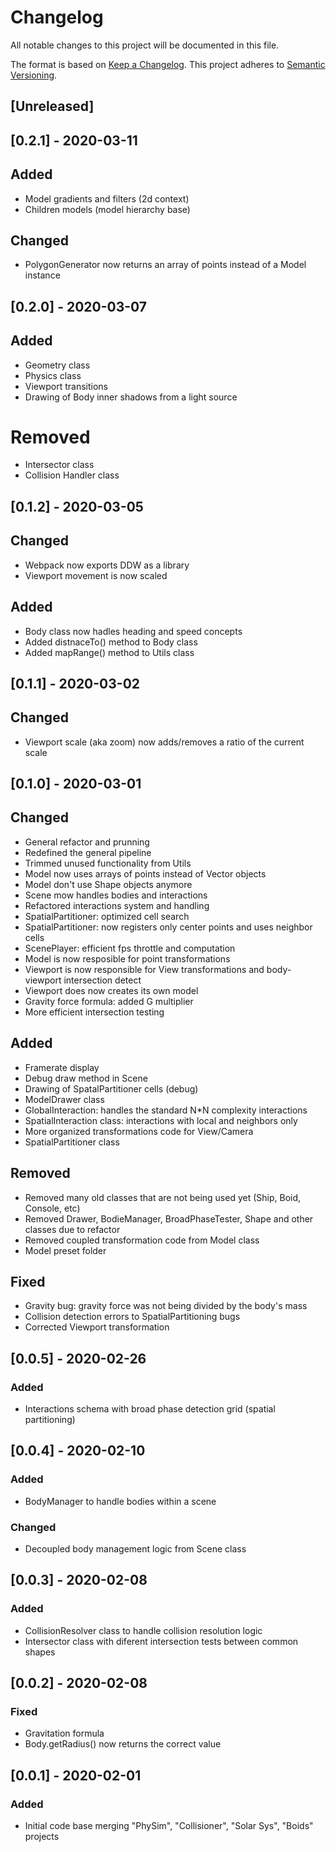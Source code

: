 # Changelog

All notable changes to this project will be documented in this file.

The format is based on [Keep a Changelog](https://keepachangelog.com/en/1.0.0/).
This project adheres to [Semantic Versioning](https://semver.org/spec/v2.0.0.html).

## [Unreleased]

## [0.2.1] - 2020-03-11

## Added

- Model gradients and filters (2d context)
- Children models (model hierarchy base)

## Changed

- PolygonGenerator now returns an array of points instead of a Model instance


## [0.2.0] - 2020-03-07

## Added

- Geometry class
- Physics class
- Viewport transitions
- Drawing of Body inner shadows from a light source

# Removed

- Intersector class
- Collision Handler class


## [0.1.2] - 2020-03-05

## Changed

- Webpack now exports DDW as a library
- Viewport movement is now scaled

## Added

- Body class now hadles heading and speed concepts
- Added distnaceTo() method to Body class
- Added mapRange() method to Utils class


## [0.1.1] - 2020-03-02

## Changed

- Viewport scale (aka zoom) now adds/removes a ratio of the current scale


## [0.1.0] - 2020-03-01

## Changed

- General refactor and prunning
- Redefined the general pipeline
- Trimmed unused functionality from Utils
- Model now uses arrays of points instead of Vector objects
- Model don't use Shape objects anymore
- Scene mow handles bodies and interactions
- Refactored interactions system and handling
- SpatialPartitioner: optimized cell search
- SpatialPartitioner: now registers only center points and uses neighbor cells
- ScenePlayer: efficient fps throttle and computation
- Model is now resposible for point transformations
- Viewport is now responsible for View transformations and body-viewport intersection detect
- Viewport does now creates its own model
- Gravity force formula: added G multiplier
- More efficient intersection testing

## Added

- Framerate display
- Debug draw method in Scene
- Drawing of SpatalPartitioner cells (debug)
- ModelDrawer class
- GlobalInteraction: handles the standard N*N complexity interactions
- SpatialInteraction class: interactions with local and neighbors only
- More organized transformations code for View/Camera
- SpatialPartitioner class

## Removed

- Removed many old classes that are not being used yet (Ship, Boid, Console, etc)
- Removed Drawer, BodieManager, BroadPhaseTester, Shape and other classes due to refactor
- Removed coupled transformation code from Model class
- Model preset folder

## Fixed

- Gravity bug: gravity force was not being divided by the body's mass
- Collision detection errors to SpatialPartitioning bugs
- Corrected Viewport transformation


## [0.0.5] - 2020-02-26

### Added

- Interactions schema with broad phase detection grid (spatial partitioning)

## [0.0.4] - 2020-02-10

### Added

- BodyManager to handle bodies within a scene

### Changed

- Decoupled body management logic from Scene class


## [0.0.3] - 2020-02-08

### Added

- CollisionResolver class to handle collision resolution logic
- Intersector class with diferent intersection tests between common shapes

## [0.0.2] - 2020-02-08

### Fixed

- Gravitation formula
- Body.getRadius() now returns the correct value

## [0.0.1] - 2020-02-01

### Added

- Initial code base merging "PhySim", "Collisioner", "Solar Sys", "Boids" projects
